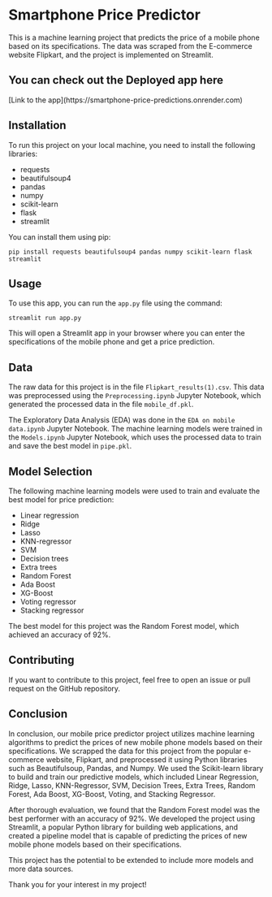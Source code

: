 <html>
<body>
<h1>Smartphone Price Predictor</h1>
<p>This is a machine learning project that predicts the price of a mobile phone based on its specifications. The data was scraped from the E-commerce website Flipkart, and the project is implemented on Streamlit.</p>
<h2>You can check out the Deployed app here</h2>
<p>[Link to the app](https://smartphone-price-predictions.onrender.com)</p>
<h2>Installation</h2>
<p>To run this project on your local machine, you need to install the following libraries:</p>
<ul>
<li>requests</li>
<li>beautifulsoup4</li>
<li>pandas</li>
<li>numpy</li>
<li>scikit-learn</li>
<li>flask</li>
<li>streamlit</li>
</ul>
<p>You can install them using pip:</p>
<code>pip install requests beautifulsoup4 pandas numpy scikit-learn flask streamlit</code>
<h2>Usage</h2>
<p>To use this app, you can run the <code>app.py</code> file using the command:</p>
<code>streamlit run app.py</code>
<p>This will open a Streamlit app in your browser where you can enter the specifications of the mobile phone and get a price prediction.</p>
<h2>Data</h2>
<p>The raw data for this project is in the file <code>Flipkart_results(1).csv</code>. This data was preprocessed using the <code>Preprocessing.ipynb</code> Jupyter Notebook, which generated the processed data in the file <code>mobile_df.pkl</code>.</p>
<p>The Exploratory Data Analysis (EDA) was done in the <code>EDA on mobile data.ipynb</code> Jupyter Notebook. The machine learning models were trained in the <code>Models.ipynb</code> Jupyter Notebook, which uses the processed data to train and save the best model in <code>pipe.pkl</code>.</p>
<h2>Model Selection</h2>
<p>The following machine learning models were used to train and evaluate the best model for price prediction:</p>
<ul>
<li>Linear regression</li>
<li>Ridge</li>
<li>Lasso</li>
<li>KNN-regressor</li>
<li>SVM</li>
<li>Decision trees</li>
<li>Extra trees</li>
<li>Random Forest</li>
<li>Ada Boost</li>
<li>XG-Boost</li>
<li>Voting regressor</li>
<li>Stacking regressor</li>
</ul>
<p>The best model for this project was the Random Forest model, which achieved an accuracy of 92%.</p>
<h2>Contributing</h2>
<p>If you want to contribute to this project, feel free to open an issue or pull request on the GitHub repository.</p>
<h2>Conclusion</h2>
<p>In conclusion, our mobile price predictor project utilizes machine learning algorithms to predict the prices of new mobile phone models based on their specifications. We scrapped the data for this project from the popular e-commerce website, Flipkart, and preprocessed it using Python libraries such as Beautifulsoup, Pandas, and Numpy. We used the Scikit-learn library to build and train our predictive models, which included Linear Regression, Ridge, Lasso, KNN-Regressor, SVM, Decision Trees, Extra Trees, Random Forest, Ada Boost, XG-Boost, Voting, and Stacking Regressor.</p>
<p>After thorough evaluation, we found that the Random Forest model was the best performer with an accuracy of 92%. We developed the project using Streamlit, a popular Python library for building web applications, and created a pipeline model that is capable of predicting the prices of new mobile phone models based on their specifications.</p>
<p>This project has the potential to be extended to include more models and more data sources.</p>
<p>Thank you for your interest in my project!</p>
</body>
</html>
